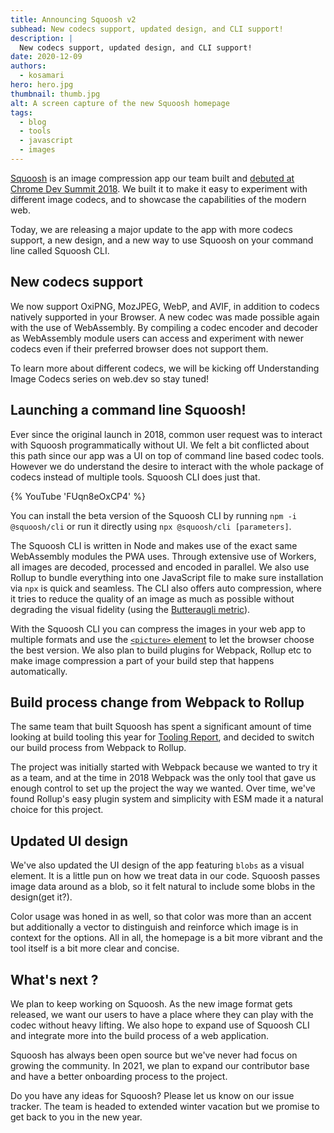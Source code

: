 ```yaml
---
title: Announcing Squoosh v2
subhead: New codecs support, updated design, and CLI support!
description: |
  New codecs support, updated design, and CLI support!
date: 2020-12-09
authors:
  - kosamari
hero: hero.jpg
thumbnail: thumb.jpg
alt: A screen capture of the new Squoosh homepage
tags:
  - blog
  - tools
  - javascript
  - images
---
```




[Squoosh](https://squoosh.app) is an image compression app our team built and [debuted at Chrome 
Dev Summit 2018](https://youtu.be/ipNW6lJHVEs). We built it to make it easy to experiment with 
different image codecs, and to showcase the capabilities of the modern web.  

Today, we are releasing a major update to the app with more codecs support, a new design, and a 
new way to use Squoosh on your command line called Squoosh CLI.


## New codecs support

We now support OxiPNG, MozJPEG, WebP, and AVIF, in addition to codecs natively supported in your 
Browser.  A new codec was made possible again with the use of WebAssembly. By compiling a codec 
encoder and decoder as WebAssembly module users can access and experiment with newer codecs even 
if their preferred browser does not support them. 

To learn more about different codecs, we will be kicking off Understanding Image Codecs series on 
web.dev so stay tuned!


## Launching a command line Squoosh!

Ever since the original launch in 2018, common user request was to interact with Squoosh 
programmatically without UI. We felt a bit conflicted about this path since our app was a UI on 
top of command line based codec tools. However we do understand the desire to interact with the 
whole package of codecs instead of multiple tools. Squoosh CLI does just that.

{% YouTube 'FUqn8eOxCP4' %}

You can install the beta version of the Squoosh CLI by running `npm -i @squoosh/cli` or run it 
directly using `npx @squoosh/cli [parameters]`.

The Squoosh CLI is written in Node and makes use of the exact same WebAssembly modules the PWA 
uses. Through extensive use of Workers, all images are decoded, processed and encoded in parallel. 
We also use Rollup to bundle everything into one JavaScript file to make sure installation via 
`npx` is quick and seamless. The CLI also offers auto compression, where it tries to reduce the 
quality of an image as much as possible without degrading the visual fidelity 
(using the [Butteraugli metric](https://github.com/google/butteraugli)). 

With the Squoosh CLI you can compress the images in your web app to multiple formats and use the 
[`<picture>` element](https://developer.mozilla.org/en-US/docs/Web/HTML/Element/picture#The_type_attribute) 
to let the browser choose the best version. We also plan to build 
plugins for Webpack, Rollup etc to make image compression a part of your build step that happens 
automatically.


## Build process change from Webpack to Rollup

The same team that built Squoosh has spent a significant amount of time looking at build tooling 
this year for [Tooling Report](https://bundlers.tooling.report/), and decided to switch our build 
process from Webpack to Rollup.

The project was initially started with Webpack because we wanted to try it as a team, and at the 
time in 2018 Webpack was the only tool that gave us enough control to set up the project the way 
we wanted. Over time, we've found Rollup's easy plugin system and simplicity with ESM made it a 
natural choice for this project. 


## Updated UI design 

We've also updated the UI design of the app featuring `blobs` as a visual element.  It is a little 
pun on how we treat data in our code. Squoosh passes image data around as a blob, so it felt 
natural to include some blobs in the design(get it?).

Color usage was honed in as well, so that color was more than an accent but additionally a vector 
to distinguish and reinforce which image is in context for the options. All in all, the homepage 
is a bit more vibrant and the tool itself is a bit more clear and concise.


## What's next ? 

We plan to keep working on Squoosh. As the new image format gets released, we want our users to 
have a place where they can play with the codec without heavy lifting. We also hope to expand use 
of Squoosh CLI and integrate more into the build process of a web application. 

Squoosh has always been open source but we've never had focus on growing the community. In 2021, 
we plan to expand our contributor base and have a better onboarding process to the project. 

Do you have any ideas for Squoosh? Please let us know on our issue tracker. The team is headed to 
extended winter vacation but we promise to get back to you in the new year.
